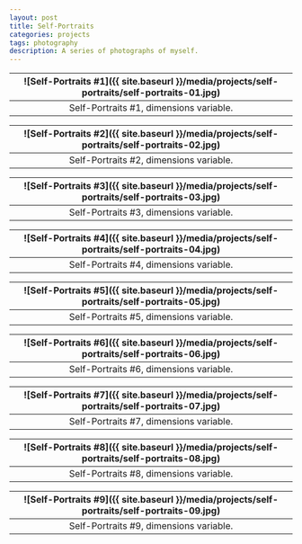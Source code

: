 ```yaml
---
layout: post
title: Self-Portraits
categories: projects
tags: photography
description: A series of photographs of myself.
---
```


![Self-Portraits #1]({{ site.baseurl }}/media/projects/self-portraits/self-portraits-01.jpg) |
:----------: |
Self-Portraits #1, dimensions variable. |

![Self-Portraits #2]({{ site.baseurl }}/media/projects/self-portraits/self-portraits-02.jpg) |
:----------: |
Self-Portraits #2, dimensions variable. |

![Self-Portraits #3]({{ site.baseurl }}/media/projects/self-portraits/self-portraits-03.jpg) |
:----------: |
Self-Portraits #3, dimensions variable. |

![Self-Portraits #4]({{ site.baseurl }}/media/projects/self-portraits/self-portraits-04.jpg) |
:----------: |
Self-Portraits #4, dimensions variable. |

![Self-Portraits #5]({{ site.baseurl }}/media/projects/self-portraits/self-portraits-05.jpg) |
:----------: |
Self-Portraits #5, dimensions variable. |

![Self-Portraits #6]({{ site.baseurl }}/media/projects/self-portraits/self-portraits-06.jpg) |
:----------: |
Self-Portraits #6, dimensions variable. |

![Self-Portraits #7]({{ site.baseurl }}/media/projects/self-portraits/self-portraits-07.jpg) |
:----------: |
Self-Portraits #7, dimensions variable. |

![Self-Portraits #8]({{ site.baseurl }}/media/projects/self-portraits/self-portraits-08.jpg) |
:----------: |
Self-Portraits #8, dimensions variable. |

![Self-Portraits #9]({{ site.baseurl }}/media/projects/self-portraits/self-portraits-09.jpg) |
:----------: |
Self-Portraits #9, dimensions variable. |
